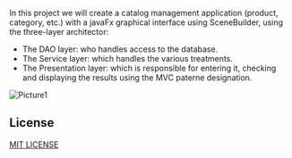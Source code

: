 In this project we will create a catalog management application (product, category, etc.) with a javaFx graphical interface using SceneBuilder, using the three-layer architector:
* The DAO layer: who handles access to the database.
* The Service layer: which handles the various treatments.
* The Presentation layer: which is responsible for entering it, checking and displaying the results using the MVC paterne designation. 

![Picture1](https://user-images.githubusercontent.com/102489525/235124679-9ef25dfe-d56f-4909-a94b-1bd4199f5d71.jpg)

## License
[MIT LICENSE](License)


